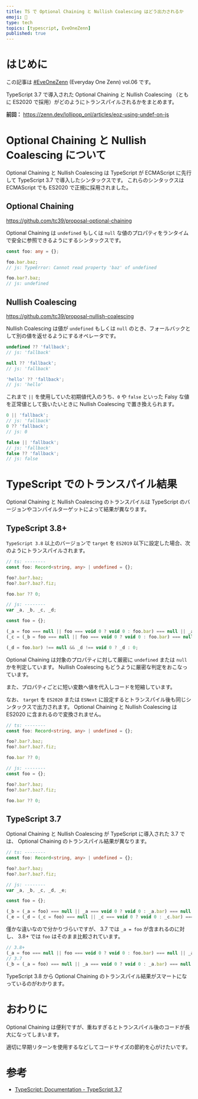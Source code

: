 ```yaml
---
title: TS で Optional Chaining と Nullish Coalescing はどう出力されるか
emoji: 🍭
type: tech
topics: [typescript, EveOneZenn]
published: true
---
```


# はじめに

この記事は [#EveOneZenn](https://zenn.dev/topics/eveonezenn) (Everyday One Zenn) vol.06 です。

TypeScript 3.7 で導入された Optional Chaining と Nullish Coalescing （ともに ES2020 で採用）がどのようにトランスパイルされるかをまとめます。

**前回：**
https://zenn.dev/lollipop_onl/articles/eoz-using-undef-on-js

# Optional Chaining と Nullish Coalescing について

Optional Chaining と Nullish Coalescing は TypeScript が ECMAScript に先行して TypeScript 3.7 で導入したシンタックスです。
これらのシンタックスは ECMAScript でも ES2020 で正規に採用されました。

## Optional Chaining

https://github.com/tc39/proposal-optional-chaining

Optional Chaining は `undefined` もしくは `null` な値のプロパティをランタイムで安全に参照できるようにするシンタックスです。

```ts
const foo: any = {};

foo.bar.baz;
// js: TypeError: Cannot read property 'baz' of undefined

foo.bar?.baz;
// js: undefined
```

## Nullish Coalescing

https://github.com/tc39/proposal-nullish-coalescing

Nullish Coalescing は値が `undefined` もしくは `null` のとき、フォールバックとして別の値を返せるようにするオペレータです。

```ts
undefined ?? 'fallback';
// js: 'fallback'

null ?? 'fallback';
// js: 'fallback'

'hello' ?? 'fallback';
// js: 'hello'
```

これまで `||` を使用していた初期値代入のうち、`0` や `false` といった Falsy な値を正常値として扱いたいときに Nullish Coalescing で置き換えられます。

```ts
0 || 'fallback';
// js: 'fallback'
0 ?? 'fallback';
// js: 0

false || 'fallback';
// js: 'fallback'
false ?? 'fallback';
// js: false
```

# TypeScript でのトランスパイル結果

Optional Chaining と Nullish Coalescing のトランスパイルは TypeScript のバージョンやコンパイルターゲットによって結果が異なります。

## TypeScript 3.8+

`TypeScript 3.8` 以上のバージョンで `target` を `ES2019` 以下に設定した場合、次のようにトランスパイルされます。

```ts
// ts: --------
const foo: Record<string, any> | undefined = {};

foo?.bar?.baz;
foo?.bar?.baz?.fiz;

foo.bar ?? 0;

// js: --------
var _a, _b, _c, _d;

const foo = {};

(_a = foo === null || foo === void 0 ? void 0 : foo.bar) === null || _a === void 0 ? void 0 : _a.baz;
(_c = (_b = foo === null || foo === void 0 ? void 0 : foo.bar) === null || _b === void 0 ? void 0 : _b.baz) === null || _c === void 0 ? void 0 : _c.fiz;

(_d = foo.bar) !== null && _d !== void 0 ? _d : 0;
```

Optional Chaining は対象のプロパティに対して厳密に `undefined` または `null` かを判定しています。
Nullish Coalescing もどうように厳密な判定をおこなっています。

また、プロパティごとに短い変数へ値を代入しコードを短縮しています。

なお、 `target` を `ES2020` または `ESNext` に設定するとトランスパイル後も同じシンタックスで出力されます。
Optional Chaining と Nullish Coalescing は ES2020 に含まれるので変換されません。

```ts
// ts: --------
const foo: Record<string, any> | undefined = {};

foo?.bar?.baz;
foo?.bar?.baz?.fiz;

foo.bar ?? 0;

// js: --------
const foo = {};

foo?.bar?.baz;
foo?.bar?.baz?.fiz;

foo.bar ?? 0;
```

## TypeScript 3.7

Optional Chaining と Nullish Coalescing が TypeScript に導入された 3.7 では、 Optional Chaining のトランスパイル結果が異なります。

```ts
// ts: --------
const foo: Record<string, any> | undefined = {};

foo?.bar?.baz;
foo?.bar?.baz?.fiz;

// js: --------
var _a, _b, _c, _d, _e;

const foo = {};

(_b = (_a = foo) === null || _a === void 0 ? void 0 : _a.bar) === null || _b === void 0 ? void 0 : _b.baz;
(_e = (_d = (_c = foo) === null || _c === void 0 ? void 0 : _c.bar) === null || _d === void 0 ? void 0 : _d.baz) === null || _e === void 0 ? void 0 : _e.fiz;
```

僅かな違いなので分かりづらいですが、 3.7 では `_a = foo` が含まれるのに対し、 3.8+ では `foo` はそのまま比較されています。

```ts
// 3.8+
(_a = foo === null || foo === void 0 ? void 0 : foo.bar) === null || _a === void 0 ? void 0 : _a.baz;
// 3.7
(_b = (_a = foo) === null || _a === void 0 ? void 0 : _a.bar) === null || _b === void 0 ? void 0 : _b.baz;
```

TypeScript 3.8 から Optional Chaining のトランスパイル結果がスマートになっているのがわかります。

# おわりに

Optional Chaining は便利ですが、重ねすぎるとトランスパイル後のコードが長大になってしまいます。

適切に早期リターンを使用するなどしてコードサイズの節約を心がけたいです。

# 参考

* [TypeScript: Documentation - TypeScript 3.7](https://www.typescriptlang.org/docs/handbook/release-notes/typescript-3-7.html)
